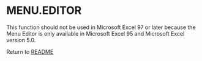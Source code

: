 # MENU.EDITOR

This function should not be used in Microsoft Excel 97 or later because
the Menu Editor is only available in Microsoft Excel 95 and Microsoft
Excel version 5.0.



Return to [README](README.md#M)

